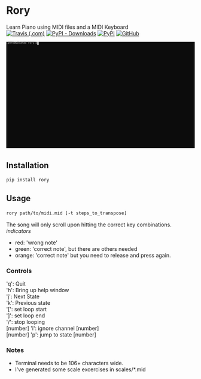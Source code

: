 # Rory
Learn Piano using MIDI files and a MIDI Keyboard<br/>
[![Travis (.com)](https://img.shields.io/travis/com/quintinfsmith/rory?style=flat-square)](https://travis-ci.com/github/quintinfsmith/rory)
[![PyPI - Downloads](https://img.shields.io/pypi/dm/rory?style=flat-square)](https://pypi.org/project/rory/)
[![PyPI](https://img.shields.io/pypi/v/rory?style=flat-square)](https://pypi.org/project/rory/)
[![GitHub](https://img.shields.io/github/license/quintinfsmith/rory?style=flat-square)](https://github.com/quintinfsmith/rory/blob/master/LICENSE)

<img src="https://raw.githubusercontent.com/quintinfsmith/rory/master/res/sample.svg" />

## Installation
```bash
pip install rory
```

## Usage
```bash
rory path/to/midi.mid [-t steps_to_transpose]
```

The song will only scroll upon hitting the correct key combinations.
*indicators*
- red: 'wrong note'
- green: 'correct note', but there are others needed
- orange: 'correct note' but you need to release and press again.

### Controls
'q': Quit<br/>
'h': Bring up help window<br/>
'j': Next State<br/>
'k': Previous state<br/>
'[': set loop start<br/>
']': set loop end<br/>
'/': stop looping<br/>
[number] 'i': ignore channel [number]<br/>
[number] 'p': jump to state [number]<br/>

### Notes
- Terminal needs to be 106+ characters wide.
- I've generated some scale excercises in scales/*.mid

